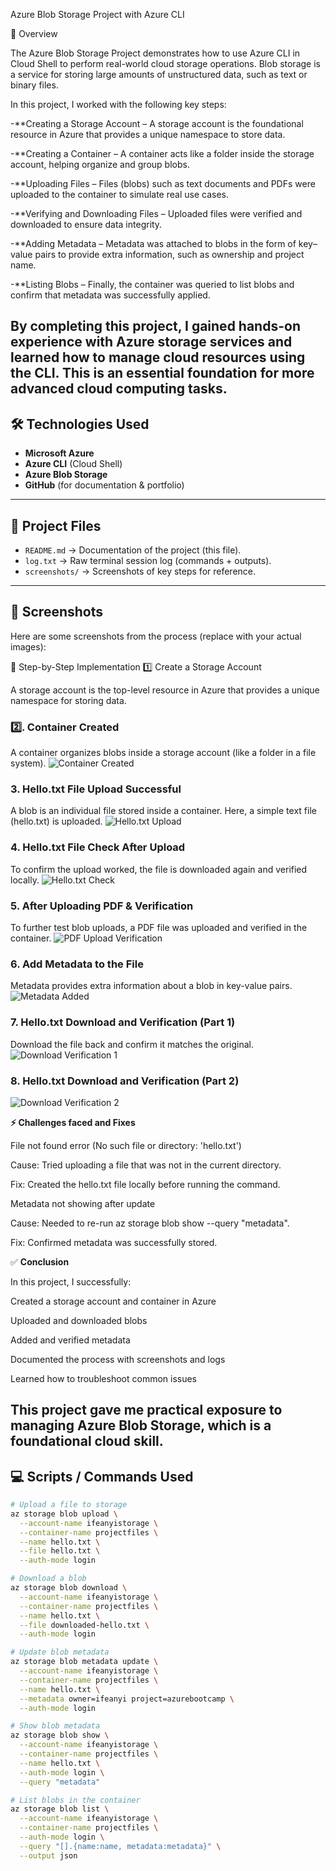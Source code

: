 Azure Blob Storage Project with Azure CLI

📌 Overview

The Azure Blob Storage Project demonstrates how to use Azure CLI in Cloud Shell to perform real-world cloud storage operations. Blob storage is a service for storing large amounts of unstructured data, such as text or binary files.

In this project, I worked with the following key steps:

 -**Creating a Storage Account – A storage account is the foundational resource in Azure that provides a unique namespace to store data.

-**Creating a Container – A container acts like a folder inside the storage account, helping organize and group blobs.

-**Uploading Files – Files (blobs) such as text documents and PDFs were uploaded to the container to simulate real use cases.

-**Verifying and Downloading Files – Uploaded files were verified and downloaded to ensure data integrity.

-**Adding Metadata – Metadata was attached to blobs in the form of key–value pairs to provide extra information, such as ownership and project name.

-**Listing Blobs – Finally, the container was queried to list blobs and confirm that metadata was successfully applied.

By completing this project, I gained hands-on experience with Azure storage services and learned how to manage cloud resources using the CLI. This is an essential foundation for more advanced cloud computing tasks.
---

## 🛠️ Technologies Used
- **Microsoft Azure**
- **Azure CLI** (Cloud Shell)
- **Azure Blob Storage**
- **GitHub** (for documentation & portfolio)

---

## 📂 Project Files
- `README.md` → Documentation of the project (this file).  
- `log.txt` → Raw terminal session log (commands + outputs).  
- `screenshots/` → Screenshots of key steps for reference.  

---

## 📸 Screenshots

Here are some screenshots from the process (replace with your actual images):

🚀 Step-by-Step Implementation
1️⃣ Create a Storage Account

A storage account is the top-level resource in Azure that provides a unique namespace for storing data.


### 2️⃣. Container Created 

A container organizes blobs inside a storage account (like a folder in a file system).
![Container Created](container%20created.JPG)  

### 3. Hello.txt File Upload Successful  
A blob is an individual file stored inside a container.
Here, a simple text file (hello.txt) is uploaded.
![Hello.txt Upload](hello%20txt%20file%20upoad%20succesful.JPG) 

### 4. Hello.txt File Check After Upload  
To confirm the upload worked, the file is downloaded again and verified locally.
![Hello.txt Check](hello%20txt%20file%20check%20after%20upload.JPG) 

### 5. After Uploading PDF & Verification  
To further test blob uploads, a PDF file was uploaded and verified in the container.
![PDF Upload Verification](after%20uploadind%20pdf,%20verification.JPG)  

### 6.  Add Metadata to the File  
Metadata provides extra information about a blob in key-value pairs.
![Metadata Added](metadata%20added%20successfully.JPG)  

### 7. Hello.txt Download and Verification (Part 1) 
Download the file back and confirm it matches the original.
![Download Verification 1](hellotxt%20download%20and%20verification.1.JPG)  

### 8. Hello.txt Download and Verification (Part 2)  
![Download Verification 2](hellotxt%20download%20and%20verification.2.JPG)  

**⚡ Challenges faced and Fixes**

File not found error (No such file or directory: 'hello.txt')

Cause: Tried uploading a file that was not in the current directory.

Fix: Created the hello.txt file locally before running the command.

Metadata not showing after update

Cause: Needed to re-run az storage blob show --query "metadata".

Fix: Confirmed metadata was successfully stored.

✅ **Conclusion**

In this project, I successfully:

Created a storage account and container in Azure

Uploaded and downloaded blobs

Added and verified metadata

Documented the process with screenshots and logs

Learned how to troubleshoot common issues

**This project gave me practical exposure to managing Azure Blob Storage, which is a foundational cloud skill.**
---

## 💻 Scripts / Commands Used

```bash
# Upload a file to storage
az storage blob upload \
  --account-name ifeanyistorage \
  --container-name projectfiles \
  --name hello.txt \
  --file hello.txt \
  --auth-mode login

# Download a blob
az storage blob download \
  --account-name ifeanyistorage \
  --container-name projectfiles \
  --name hello.txt \
  --file downloaded-hello.txt \
  --auth-mode login

# Update blob metadata
az storage blob metadata update \
  --account-name ifeanyistorage \
  --container-name projectfiles \
  --name hello.txt \
  --metadata owner=ifeanyi project=azurebootcamp \
  --auth-mode login

# Show blob metadata
az storage blob show \
  --account-name ifeanyistorage \
  --container-name projectfiles \
  --name hello.txt \
  --auth-mode login \
  --query "metadata"

# List blobs in the container
az storage blob list \
  --account-name ifeanyistorage \
  --container-name projectfiles \
  --auth-mode login \
  --query "[].{name:name, metadata:metadata}" \
  --output json 



